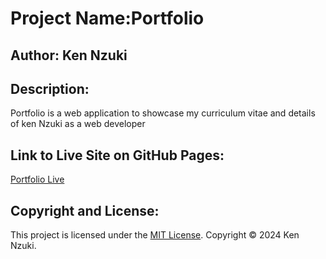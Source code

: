 # Project Name:Portfolio

## Author: Ken Nzuki

## Description:
Portfolio is a web application to showcase my curriculum vitae and details of ken Nzuki as a web developer


## Link to Live Site on GitHub Pages:
[Portfolio Live](https://github.com/kennzuki/portfolio)

## Copyright and License:
This project is licensed under the [MIT License](https://opensource.org/licenses/MIT).
Copyright © 2024 Ken Nzuki.

